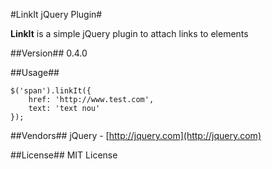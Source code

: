 #LinkIt jQuery Plugin#

**LinkIt** is a simple jQuery plugin to attach links to elements

##Version##
0.4.0

##Usage##

    $('span').linkIt({
		href: 'http://www.test.com',
		text: 'text nou'
	});


##Vendors##
jQuery - [http://jquery.com](http://jquery.com)


##License##
MIT License


